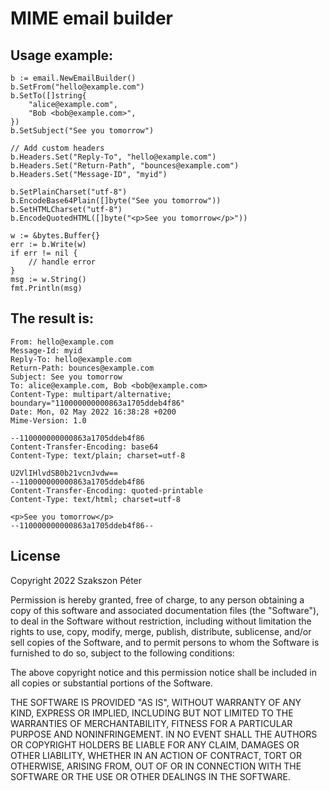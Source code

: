 
# MIME email builder

## Usage example:
```
b := email.NewEmailBuilder()
b.SetFrom("hello@example.com")
b.SetTo([]string{
	"alice@example.com",
	"Bob <bob@example.com>",
})
b.SetSubject("See you tomorrow")

// Add custom headers
b.Headers.Set("Reply-To", "hello@example.com")
b.Headers.Set("Return-Path", "bounces@example.com")
b.Headers.Set("Message-ID", "myid")

b.SetPlainCharset("utf-8")
b.EncodeBase64Plain([]byte("See you tomorrow"))
b.SetHTMLCharset("utf-8")
b.EncodeQuotedHTML([]byte("<p>See you tomorrow</p>"))

w := &bytes.Buffer{}
err := b.Write(w)
if err != nil {
	// handle error
}
msg := w.String()
fmt.Println(msg)
```

## The result is:
```
From: hello@example.com
Message-Id: myid
Reply-To: hello@example.com
Return-Path: bounces@example.com
Subject: See you tomorrow
To: alice@example.com, Bob <bob@example.com>
Content-Type: multipart/alternative; boundary="110000000000863a1705ddeb4f86"
Date: Mon, 02 May 2022 16:38:28 +0200
Mime-Version: 1.0

--110000000000863a1705ddeb4f86
Content-Transfer-Encoding: base64
Content-Type: text/plain; charset=utf-8

U2VlIHlvdSB0b21vcnJvdw==
--110000000000863a1705ddeb4f86
Content-Transfer-Encoding: quoted-printable
Content-Type: text/html; charset=utf-8

<p>See you tomorrow</p>
--110000000000863a1705ddeb4f86--
```

## License

Copyright 2022 Szakszon Péter

Permission is hereby granted, free of charge, to any person obtaining a copy of this software and associated documentation files (the "Software"), to deal in the Software without restriction, including without limitation the rights to use, copy, modify, merge, publish, distribute, sublicense, and/or sell copies of the Software, and to permit persons to whom the Software is furnished to do so, subject to the following conditions:

The above copyright notice and this permission notice shall be included in all copies or substantial portions of the Software.

THE SOFTWARE IS PROVIDED "AS IS", WITHOUT WARRANTY OF ANY KIND, EXPRESS OR IMPLIED, INCLUDING BUT NOT LIMITED TO THE WARRANTIES OF MERCHANTABILITY, FITNESS FOR A PARTICULAR PURPOSE AND NONINFRINGEMENT. IN NO EVENT SHALL THE AUTHORS OR COPYRIGHT HOLDERS BE LIABLE FOR ANY CLAIM, DAMAGES OR OTHER LIABILITY, WHETHER IN AN ACTION OF CONTRACT, TORT OR OTHERWISE, ARISING FROM, OUT OF OR IN CONNECTION WITH THE SOFTWARE OR THE USE OR OTHER DEALINGS IN THE SOFTWARE.


